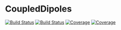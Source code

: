 # CoupledDipoles

[![Build Status](https://travis-ci.com/NoelAraujo/CoupledDipole.jl.svg?branch=master)](https://travis-ci.com/NoelAraujo/CoupledDipole.jl)
[![Build Status](https://ci.appveyor.com/api/projects/status/github/NoelAraujo/CoupledDipole.jl?svg=true)](https://ci.appveyor.com/project/NoelAraujo/CoupledDipole-jl)
[![Coverage](https://codecov.io/gh/NoelAraujo/CoupledDipole.jl/branch/master/graph/badge.svg)](https://codecov.io/gh/NoelAraujo/CoupledDipole.jl)
[![Coverage](https://coveralls.io/repos/github/NoelAraujo/CoupledDipole.jl/badge.svg?branch=master)](https://coveralls.io/github/NoelAraujo/CoupledDipole.jl?branch=master)
